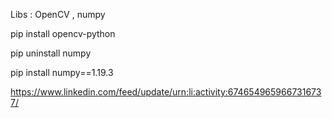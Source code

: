 ﻿Libs : OpenCV , numpy

pip install opencv-python

pip uninstall numpy

pip install numpy==1.19.3

https://www.linkedin.com/feed/update/urn:li:activity:6746549659667316737/
